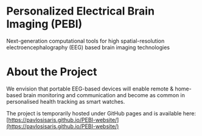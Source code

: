 # Personalized Electrical Brain Imaging (PEBI)

  Next-generation computational tools for high spatial-resolution electroencephalography (EEG) based brain imaging technologies

# About the Project
 We envision that portable EEG-based devices will enable remote & home-based brain monitoring and communication and become as common in personalised health tracking as smart watches.

The project is temporarily hosted under GitHub pages and is available here: [https://pavlosisaris.github.io/PEBI-website/](https://pavlosisaris.github.io/PEBI-website/)
